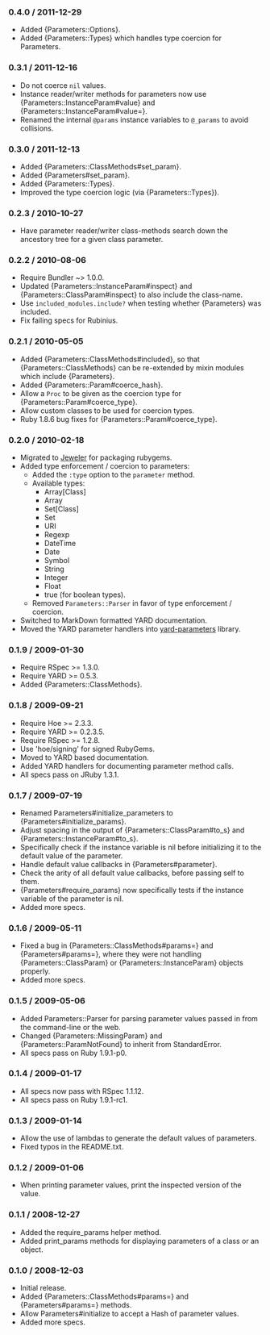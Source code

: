 ### 0.4.0 / 2011-12-29

* Added {Parameters::Options}.
* Added {Parameters::Types} which handles type coercion for Parameters.

### 0.3.1 / 2011-12-16

* Do not coerce `nil` values.
* Instance reader/writer methods for parameters now use
  {Parameters::InstanceParam#value} and {Parameters::InstanceParam#value=}.
* Renamed the internal `@params` instance variables to `@_params` to avoid
  collisions.

### 0.3.0 / 2011-12-13

* Added {Parameters::ClassMethods#set_param}.
* Added {Parameters#set_param}.
* Added {Parameters::Types}.
* Improved the type coercion logic (via {Parameters::Types}).

### 0.2.3 / 2010-10-27

* Have parameter reader/writer class-methods search down the ancestory
  tree for a given class parameter.

### 0.2.2 / 2010-08-06

* Require Bundler ~> 1.0.0.
* Updated {Parameters::InstanceParam#inspect} and
  {Parameters::ClassParam#inspect} to also include the class-name.
* Use `included_modules.include?` when testing whether {Parameters}
  was included.
* Fix failing specs for Rubinius.

### 0.2.1 / 2010-05-05

* Added {Parameters::ClassMethods#included}, so that
  {Parameters::ClassMethods} can be re-extended by mixin modules which
  include {Parameters}.
* Added {Parameters::Param#coerce_hash}.
* Allow a `Proc` to be given as the coercion type for
  {Parameters::Param#coerce_type}.
* Allow custom classes to be used for coercion types.
* Ruby 1.8.6 bug fixes for {Parameters::Param#coerce_type}.

### 0.2.0 / 2010-02-18

* Migrated to [Jeweler](http://github.com/technicalpickles/jeweler)
  for packaging rubygems.
* Added type enforcement / coercion to parameters:
  * Added the `:type` option to the `parameter` method.
  * Available types:
    * Array[Class]
    * Array
    * Set[Class]
    * Set
    * URI
    * Regexp
    * DateTime
    * Date
    * Symbol
    * String
    * Integer
    * Float
    * true (for boolean types).
  * Removed `Parameters::Parser` in favor of type enforcement / coercion.
* Switched to MarkDown formatted YARD documentation.
* Moved the YARD parameter handlers into
  [yard-parameters](http://github.com/postmodern/yard-parameters) library.

### 0.1.9 / 2009-01-30

* Require RSpec >= 1.3.0.
* Require YARD >= 0.5.3.
* Added {Parameters::ClassMethods}.

### 0.1.8 / 2009-09-21

* Require Hoe >= 2.3.3.
* Require YARD >= 0.2.3.5.
* Require RSpec >= 1.2.8.
* Use 'hoe/signing' for signed RubyGems.
* Moved to YARD based documentation.
* Added YARD handlers for documenting parameter method calls.
* All specs pass on JRuby 1.3.1.

### 0.1.7 / 2009-07-19

* Renamed Parameters#initialize_parameters to
  {Parameters#initialize_params}.
* Adjust spacing in the output of {Parameters::ClassParam#to_s}
  and {Parameters::InstanceParam#to_s}.
* Specifically check if the instance variable is nil
  before initializing it to the default value of the parameter.
* Handle default value callbacks in {Parameters#parameter}.
* Check the arity of all default value callbacks, before
  passing self to them.
* {Parameters#require_params} now specifically tests if
  the instance variable of the parameter is nil.
* Added more specs.

### 0.1.6 / 2009-05-11

* Fixed a bug in {Parameters::ClassMethods#params=} and {Parameters#params=},
  where they were not handling {Parameters::ClassParam} or
  {Parameters::InstanceParam} objects properly.
* Added more specs.

### 0.1.5 / 2009-05-06

* Added Parameters::Parser for parsing parameter values passed in from
  the command-line or the web.
* Changed {Parameters::MissingParam} and {Parameters::ParamNotFound} to
  inherit from StandardError.
* All specs pass on Ruby 1.9.1-p0.

### 0.1.4 / 2009-01-17

* All specs now pass with RSpec 1.1.12.
* All specs pass on Ruby 1.9.1-rc1.

### 0.1.3 / 2009-01-14

* Allow the use of lambdas to generate the default values of parameters.
* Fixed typos in the README.txt.

### 0.1.2 / 2009-01-06

* When printing parameter values, print the inspected version of the value.

### 0.1.1 / 2008-12-27

* Added the require_params helper method.
* Added print_params methods for displaying parameters of a class or an
  object.

### 0.1.0 / 2008-12-03

* Initial release.
* Added {Parameters::ClassMethods#params=} and {Parameters#params=} methods.
* Allow Parameters#initialize to accept a Hash of parameter values.
* Added more specs.

